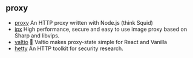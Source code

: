 ## proxy

- [proxy](https://github.com/TooTallNate/proxy) An HTTP proxy written with Node.js (think Squid)
- [ipx](https://github.com/unjs/ipx) High performance, secure and easy to use image proxy based on Sharp and libvips.
- [valtio](https://github.com/pmndrs/valtio) 💊 Valtio makes proxy-state simple  for React and Vanilla
- [hetty](https://github.com/dstotijn/hetty) An HTTP toolkit for security research.